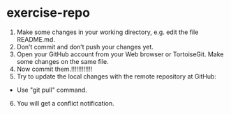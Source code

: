 # exercise-repo

1.	Make some changes in your working directory, e.g. edit the file README.md.
2.	Don’t commit and don’t push your changes yet.
3.	Open your GitHub account from your Web browser or TortoiseGit. Make some changes on the same file.
4.	Now commit them.!!!!!!!!!!!!
5.	Try to update the local changes with the remote repository at GitHub:
-	Use "git pull" command.
6.	You will get a conflict notification.
